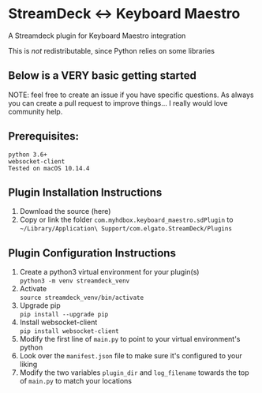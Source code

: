 # StreamDeck <-> Keyboard Maestro
A Streamdeck plugin for Keyboard Maestro integration

This is *not* redistributable, since Python relies on some libraries

## Below is a VERY basic getting started

NOTE: feel free to create an issue if you have specific questions.  As always you can create a pull request to improve things... I really would love community help.

## Prerequisites:

```
python 3.6+
websocket-client
Tested on macOS 10.14.4
```

## Plugin Installation Instructions

1. Download the source (here)
2. Copy or link the folder `com.myhdbox.keyboard_maestro.sdPlugin` to `~/Library/Application\ Support/com.elgato.StreamDeck/Plugins`

## Plugin Configuration Instructions

1. Create a python3 virtual environment for your plugin(s)  
`python3 -m venv streamdeck_venv`
2. Activate  
`source streamdeck_venv/bin/activate`
3. Upgrade pip  
`pip install --upgrade pip`
4. Install websocket-client  
`pip install websocket-client`
5. Modify the first line of `main.py` to point to your virtual environment's python
6. Look over the `manifest.json` file to make sure it's configured to your liking
7. Modify the two variables `plugin_dir` and `log_filename` towards the top of `main.py` to match your locations

